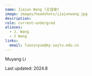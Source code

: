 ```yaml
---
name: Jiajun Wang (王佳俊)
image: images/headshots/jiajunwang.jpg
description:
role: current-undergrad
aliases:
  - J. Wang
  - J Wang
links:
  email: luoxinyue@my.swjtu.edu.cn
---
```


Muyang Li

Last updated: 2024.8

